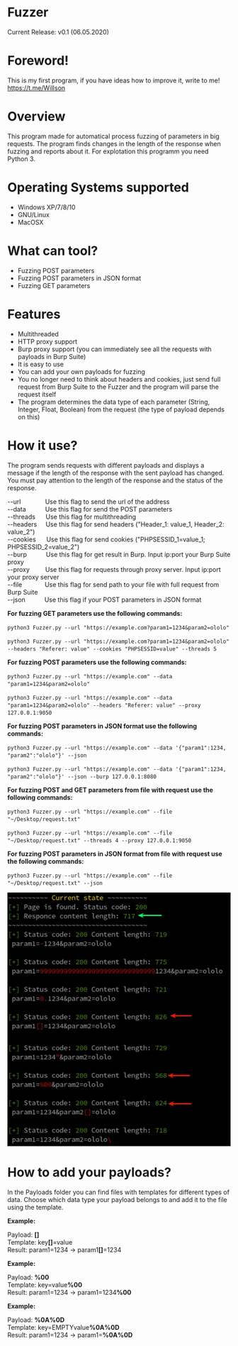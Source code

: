 
# Fuzzer
Current Release: v0.1 (06.05.2020)

# Foreword!
This is my first program, if you have ideas how to improve it, write to me!  
https://t.me/WiIIson

# Overview
This program made for automatical process fuzzing of parameters in big requests. The program finds changes in the length of the response when fuzzing and reports about it. For explotation this programm you need Python 3.

# Operating Systems supported
- Windows XP/7/8/10
- GNU/Linux
- MacOSX

# What can tool?
- Fuzzing POST parameters
- Fuzzing POST parameters in JSON format
- Fuzzing GET parameters

# Features
- Multithreaded
- HTTP proxy support
- Burp proxy support (you can immediately see all the requests with payloads in Burp Suite)
- It is easy to use
- You can add your own payloads for fuzzing
- You no longer need to think about headers and cookies, just send full request from Burp Suite to the Fuzzer and the program will parse the request itself
- The program determines the data type of each parameter (String, Integer, Float, Boolean) from the request (the type of payload depends on this)

# How it use?
The program sends requests with different payloads and displays a message if the length of the response with the sent payload has changed. You must pay attention to the length of the response and the status of the response.

  --url&nbsp;&nbsp;&nbsp;&nbsp;&nbsp;&nbsp;&nbsp;&nbsp;&nbsp;&nbsp;&nbsp;&nbsp;&nbsp;&nbsp;Use this flag to send the url of the address  
  --data&nbsp;&nbsp;&nbsp;&nbsp;&nbsp;&nbsp;&nbsp;&nbsp;&nbsp;&nbsp;&nbsp;Use this flag for send the POST parameters  
  --threads&nbsp;&nbsp;&nbsp;&nbsp;&nbsp;&nbsp;Use this flag for multithreading  
  --headers&nbsp;&nbsp;&nbsp;&nbsp;&nbsp;Use this flag for send headers ("Header_1: value_1, Header_2: value_2")  
  --cookies&nbsp;&nbsp;&nbsp;&nbsp;&nbsp;&nbsp;Use this flag for send cookies ("PHPSESSID_1=value_1; PHPSESSID_2=value_2")  
  --burp&nbsp;&nbsp;&nbsp;&nbsp;&nbsp;&nbsp;&nbsp;&nbsp;&nbsp;&nbsp;&nbsp;Use this flag for get result in Burp. Input ip:port your Burp Suite proxy  
  --proxy&nbsp;&nbsp;&nbsp;&nbsp;&nbsp;&nbsp;&nbsp;&nbsp;&nbsp;Use this flag for requests through proxy server. Input ip:port your proxy server  
  --file&nbsp;&nbsp;&nbsp;&nbsp;&nbsp;&nbsp;&nbsp;&nbsp;&nbsp;&nbsp;&nbsp;&nbsp;&nbsp;Use this flag for send path to your file with  full request from Burp Suite   
  --json&nbsp;&nbsp;&nbsp;&nbsp;&nbsp;&nbsp;&nbsp;&nbsp;&nbsp;&nbsp;&nbsp;Use this flag if your POST parameters in JSON format  

__For fuzzing GET parameters use the following commands:__  

`python3 Fuzzer.py --url "https://example.com?param1=1234&param2=ololo"`  

`python3 Fuzzer.py --url "https://example.com?param1=1234&param2=ololo" --headers "Referer: value" --cookies "PHPSESSID=value" --threads 5`

__For fuzzing POST parameters use the following commands:__  

`python3 Fuzzer.py --url "https://example.com" --data "param1=1234&param2=ololo"`

`python3 Fuzzer.py --url "https://example.com" --data "param1=1234&param2=ololo" --headers "Referer: value" --proxy 127.0.0.1:9050`

__For fuzzing POST parameters in JSON format use the following commands:__  

`python3 Fuzzer.py --url "https://example.com" --data '{"param1":1234, "param2":"ololo"}' --json`

`python3 Fuzzer.py --url "https://example.com" --data '{"param1":1234, "param2":"ololo"}' --json --burp 127.0.0.1:8080`

__For fuzzing POST and GET parameters from file with request use the following commands:__  

`python3 Fuzzer.py --url "https://example.com" --file "~/Desktop/request.txt"`  

`python3 Fuzzer.py --url "https://example.com" --file "~/Desktop/request.txt" --threads 4 --proxy 127.0.0.1:9050`  

__For fuzzing POST parameters in JSON format from file with request use the following commands:__  

`python3 Fuzzer.py --url "https://example.com" --file "~/Desktop/request.txt" --json`  

![Альтернативный текст](https://github.com/WiIs0n/Fuzzer/blob/master/README_img/img1.jpg)

# How to add your payloads?
In the Payloads folder you can find files with templates for different types of data. Choose which data type your payload belongs to and add it to the file using the template.

__Example:__

Payload: <b>[]</b>  
Template: key<b>[]</b>=value  
Result: param1=1234  ->  param1<b>[]</b>=1234  

__Example:__

Payload: <b>%00</b>  
Template: key=value<b>%00</b>  
Result: param1=1234  ->  param1=1234<b>%00</b>  

__Example:__

Payload: <b>%0A%0D</b>  
Template: key=EMPTYvalue<b>%0A%0D</b>  
Result: param1=1234  ->  param1=<b>%0A%0D</b>  

